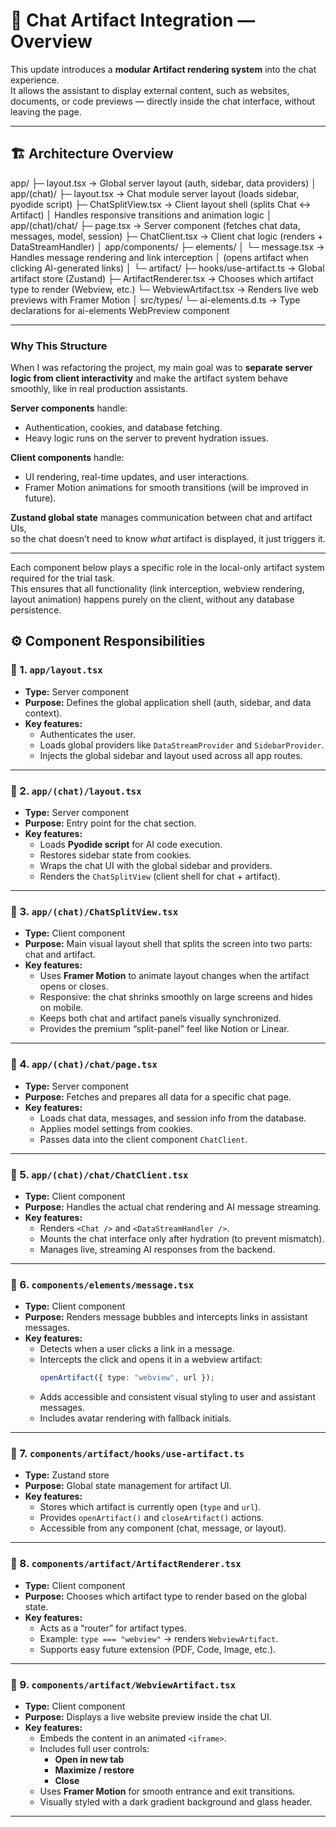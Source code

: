 # 🧠 Chat Artifact Integration — Overview

This update introduces a **modular Artifact rendering system** into the chat experience.  
It allows the assistant to display external content, such as websites, documents, or code previews — directly inside the chat interface, without leaving the page.

---

## 🏗️ Architecture Overview

app/
├─ layout.tsx → Global server layout (auth, sidebar, data providers)
│
app/(chat)/
├─ layout.tsx → Chat module server layout (loads sidebar, pyodide script)
├─ ChatSplitView.tsx → Client layout shell (splits Chat ↔ Artifact)
│ Handles responsive transitions and animation logic
│
app/(chat)/chat/
├─ page.tsx → Server component (fetches chat data, messages, model, session)
├─ ChatClient.tsx → Client chat logic (renders <Chat /> + DataStreamHandler)
│
app/components/
├─ elements/
│ └─ message.tsx → Handles message rendering and link interception
│ (opens artifact when clicking AI-generated links)
│
└─ artifact/
├─ hooks/use-artifact.ts → Global artifact store (Zustand)
├─ ArtifactRenderer.tsx → Chooses which artifact type to render (Webview, etc.)
└─ WebviewArtifact.tsx → Renders live web previews with Framer Motion
│
src/types/
└─ ai-elements.d.ts → Type declarations for ai-elements WebPreview component

---

### Why This Structure

When I was refactoring the project, my main goal was to **separate server logic from client interactivity** and make the artifact system behave smoothly, like in real production assistants.

**Server components** handle:

- Authentication, cookies, and database fetching.
- Heavy logic runs on the server to prevent hydration issues.

**Client components** handle:

- UI rendering, real-time updates, and user interactions.
- Framer Motion animations for smooth transitions (will be improved in future).

**Zustand global state** manages communication between chat and artifact UIs,  
so the chat doesn’t need to know _what_ artifact is displayed, it just triggers it.

---

Each component below plays a specific role in the local-only artifact system required for the trial task.  
This ensures that all functionality (link interception, webview rendering, layout animation) happens purely on the client, without any database persistence.

## ⚙️ Component Responsibilities

### 🧩 1. `app/layout.tsx`

- **Type:** Server component
- **Purpose:** Defines the global application shell (auth, sidebar, and data context).
- **Key features:**
  - Authenticates the user.
  - Loads global providers like `DataStreamProvider` and `SidebarProvider`.
  - Injects the global sidebar and layout used across all app routes.

---

### 🧩 2. `app/(chat)/layout.tsx`

- **Type:** Server component
- **Purpose:** Entry point for the chat section.
- **Key features:**
  - Loads **Pyodide script** for AI code execution.
  - Restores sidebar state from cookies.
  - Wraps the chat UI with the global sidebar and providers.
  - Renders the `ChatSplitView` (client shell for chat + artifact).

---

### 🧩 3. `app/(chat)/ChatSplitView.tsx`

- **Type:** Client component
- **Purpose:** Main visual layout shell that splits the screen into two parts: chat and artifact.
- **Key features:**
  - Uses **Framer Motion** to animate layout changes when the artifact opens or closes.
  - Responsive: the chat shrinks smoothly on large screens and hides on mobile.
  - Keeps both chat and artifact panels visually synchronized.
  - Provides the premium “split-panel” feel like Notion or Linear.

---

### 🧩 4. `app/(chat)/chat/page.tsx`

- **Type:** Server component
- **Purpose:** Fetches and prepares all data for a specific chat page.
- **Key features:**
  - Loads chat data, messages, and session info from the database.
  - Applies model settings from cookies.
  - Passes data into the client component `ChatClient`.

---

### 🧩 5. `app/(chat)/chat/ChatClient.tsx`

- **Type:** Client component
- **Purpose:** Handles the actual chat rendering and AI message streaming.
- **Key features:**
  - Renders `<Chat />` and `<DataStreamHandler />`.
  - Mounts the chat interface only after hydration (to prevent mismatch).
  - Manages live, streaming AI responses from the backend.

---

### 🧩 6. `components/elements/message.tsx`

- **Type:** Client component
- **Purpose:** Renders message bubbles and intercepts links in assistant messages.
- **Key features:**
  - Detects when a user clicks a link in a message.
  - Intercepts the click and opens it in a webview artifact:
    ```ts
    openArtifact({ type: "webview", url });
    ```
  - Adds accessible and consistent visual styling to user and assistant messages.
  - Includes avatar rendering with fallback initials.

---

### 🧩 7. `components/artifact/hooks/use-artifact.ts`

- **Type:** Zustand store
- **Purpose:** Global state management for artifact UI.
- **Key features:**
  - Stores which artifact is currently open (`type` and `url`).
  - Provides `openArtifact()` and `closeArtifact()` actions.
  - Accessible from any component (chat, message, or layout).

---

### 🧩 8. `components/artifact/ArtifactRenderer.tsx`

- **Type:** Client component
- **Purpose:** Chooses which artifact type to render based on the global state.
- **Key features:**
  - Acts as a “router” for artifact types.
  - Example: `type === "webview"` → renders `WebviewArtifact`.
  - Supports easy future extension (PDF, Code, Image, etc.).

---

### 🧩 9. `components/artifact/WebviewArtifact.tsx`

- **Type:** Client component
- **Purpose:** Displays a live website preview inside the chat UI.
- **Key features:**
  - Embeds the content in an animated `<iframe>`.
  - Includes full user controls:
    - **Open in new tab**
    - **Maximize / restore**
    - **Close**
  - Uses **Framer Motion** for smooth entrance and exit transitions.
  - Visually styled with a dark gradient background and glass header.

---
